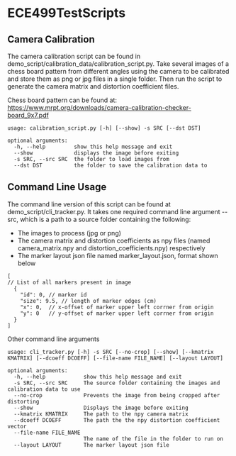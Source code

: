 # ECE499TestScripts

## Camera Calibration

The camera calibration script can be found in demo_script/calibration_data/calibration_script.py. Take several images of
a chess board pattern from different angles using the camera to be calibrated and store them as png or jpg files in a
single folder. Then run the script to generate the camera matrix and distortion coefficient files.

Chess board pattern can be found at: https://www.mrpt.org/downloads/camera-calibration-checker-board_9x7.pdf

```text
usage: calibration_script.py [-h] [--show] -s SRC [--dst DST]

optional arguments:
  -h, --help         show this help message and exit
  --show             displays the image before exiting
  -s SRC, --src SRC  the folder to load images from
  --dst DST          the folder to save the calibration data to
```

## Command Line Usage

The command line version of this script can be found at demo_script/cli_tracker.py. It takes one required command line
argument --src, which is a path to a source folder containing the following:

- The images to process (jpg or png)
- The camera matrix and distortion coefficients as npy files (named camera_matrix.npy and distortion_coefficients.npy)
  respectively
- The marker layout json file named marker_layout.json, format shown below

```JSmin
[
// List of all markers present in image
  {
    "id": 0, // marker id
    "size": 9.5, // length of marker edges (cm)
    "x": 0,  // x-offset of marker upper left corrner from origin 
    "y": 0   // y-offset of marker upper left corrner from origin 
  }
]
```

Other command line arguments

```
usage: cli_tracker.py [-h] -s SRC [--no-crop] [--show] [--kmatrix KMATRIX] [--dcoeff DCOEFF] [--file-name FILE_NAME] [--layout LAYOUT]

optional arguments:
  -h, --help            show this help message and exit
  -s SRC, --src SRC     The source folder containing the images and calibration data to use
  --no-crop             Prevents the image from being cropped after distorting
  --show                Displays the image before exiting
  --kmatrix KMATRIX     The path to the npy camera matrix
  --dcoeff DCOEFF       The path the the npy distortion coefficient vector
  --file-name FILE_NAME
                        The name of the file in the folder to run on
  --layout LAYOUT       The marker layout json file

```